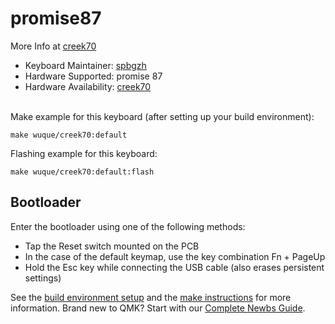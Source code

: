 # promise87

More Info at [creek70](https://shop.wuquestudio.com/)
​

* Keyboard Maintainer: [spbgzh](https://github.com/spbgzh)
* Hardware Supported: promise 87
* Hardware Availability: [creek70](https://shop.wuquestudio.com/)  
​

Make example for this keyboard (after setting up your build environment):  

    make wuque/creek70:default

Flashing example for this keyboard:

    make wuque/creek70:default:flash

## Bootloader

Enter the bootloader using one of the following methods:

* Tap the Reset switch mounted on the PCB
* In the case of the default keymap, use the key combination Fn + PageUp
* Hold the Esc key while connecting the USB cable (also erases persistent settings)

See the [build environment setup](https://docs.qmk.fm/#/getting_started_build_tools) and the [make instructions](https://docs.qmk.fm/#/getting_started_make_guide) for more information. Brand new to QMK? Start with our [Complete Newbs Guide](https://docs.qmk.fm/#/newbs).
